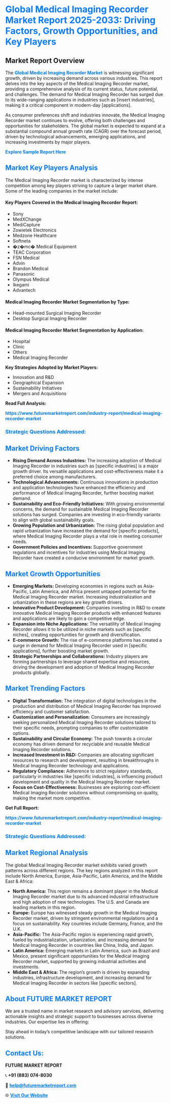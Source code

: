 <h1 style="color: #007BFF;">Global Medical Imaging Recorder Market Report 2025-2033: Driving Factors, Growth Opportunities, and Key Players</h1>

<section id="overview">
<h2>Market Report Overview</h2>
<p>The <a href="https://www.futuremarketreport.com/industry-report/medical-imaging-recorder-market" style="color: #007BFF; text-decoration: none;"><strong>Global Medical Imaging Recorder Market</strong></a> is witnessing significant growth, driven by increasing demand across various industries. This report delves into the key aspects of the Medical Imaging Recorder market, providing a comprehensive analysis of its current status, future potential, and challenges. The demand for Medical Imaging Recorder has surged due to its wide-ranging applications in industries such as [insert industries], making it a critical component in modern-day [applications].</p>
<p>As consumer preferences shift and industries innovate, the Medical Imaging Recorder market continues to evolve, offering both challenges and opportunities for stakeholders. The global market is expected to expand at a substantial compound annual growth rate (CAGR) over the forecast period, driven by technological advancements, emerging applications, and increasing investments by major players.</p>
</section>

<section id="overview">
<p><a href="https://www.futuremarketreport.com/request-sample/reportId=123339" style="color: #007BFF; text-decoration: none;"><strong>Explore Sample Report Here</strong></a></p>
</section>

<section id="key-players">
<h2 style="color: #007BFF;">Market Key Players Analysis</h2>
<p>The Medical Imaging Recorder market is characterized by intense competition among key players striving to capture a larger market share. Some of the leading companies in the market include:</p>
<h4>Key Players Covered in the Medical Imaging Recorder Report:</h4>
<ul><li>Sony</li><li>MedXChange</li><li>MediCapture</li><li>Zowietek Electronics</li><li>Medzone Healthcare</li><li>Softneta</li><li>�z�mc� Medical Equipment</li><li>TEAC Corporation</li><li>FSN Medical</li><li>Advin</li><li>Brandon Medical</li><li>Panasonic</li><li>Olympus Medical</li><li>Ikegami</li><li>Advantech</li></ul>
<h4>Medical Imaging Recorder Market Segmentation by Type:</h4>
<ul><li>Head-mounted Surgical Imaging Recorder</li><li>Desktop Surgical Imaging Recorder</li></ul>

<h4>Medical Imaging Recorder Market Segmentation by Application:</h4>
<ul><li>Hospital</li><li>Clinic</li><li>Others</li><li>Medical Imaging Recorder</li></ul>
<p><strong>Key Strategies Adopted by Market Players:</strong></p>
<ul>
<li>Innovation and R&D</li>
<li>Geographical Expansion</li>
<li>Sustainability Initiatives</li>
<li>Mergers and Acquisitions</li>
</ul>
</section>

<section>
<p><strong>Read Full Analysis: </strong></p><a href="https://www.futuremarketreport.com/industry-report/medical-imaging-recorder-market" style="color: #007BFF; text-decoration: none;"><strong>https://www.futuremarketreport.com/industry-report/medical-imaging-recorder-market</strong></a>
<h3 style="color: #007BFF;">Strategic Questions Addressed:</h3>
</section>

<section id="driving-factors">
<h2 style="color: #007BFF;">Market Driving Factors</h2>
<ul>
<li><strong>Rising Demand Across Industries:</strong> The increasing adoption of Medical Imaging Recorder in industries such as [specific industries] is a major growth driver. Its versatile applications and cost-effectiveness make it a preferred choice among manufacturers.</li>
<li><strong>Technological Advancements:</strong> Continuous innovations in production and application technologies have enhanced the efficiency and performance of Medical Imaging Recorder, further boosting market demand.</li>
<li><strong>Sustainability and Eco-Friendly Initiatives:</strong> With growing environmental concerns, the demand for sustainable Medical Imaging Recorder solutions has surged. Companies are investing in eco-friendly variants to align with global sustainability goals.</li>
<li><strong>Growing Population and Urbanization:</strong> The rising global population and rapid urbanization have increased the demand for [specific products], where Medical Imaging Recorder plays a vital role in meeting consumer needs.</li>
<li><strong>Government Policies and Incentives:</strong> Supportive government regulations and incentives for industries using Medical Imaging Recorder have created a conducive environment for market growth.</li>
</ul>
</section>

<section id="growth-opportunities">
<h2 style="color: #007BFF;">Market Growth Opportunities</h2>
<ul>
<li><strong>Emerging Markets:</strong> Developing economies in regions such as Asia-Pacific, Latin America, and Africa present untapped potential for the Medical Imaging Recorder market. Increasing industrialization and urbanization in these regions are key growth drivers.</li>
<li><strong>Innovative Product Development:</strong> Companies investing in R&D to create innovative Medical Imaging Recorder products with enhanced features and applications are likely to gain a competitive edge.</li>
<li><strong>Expansion into Niche Applications:</strong> The versatility of Medical Imaging Recorder allows it to be utilized in niche markets such as [specific niches], creating opportunities for growth and diversification.</li>
<li><strong>E-commerce Growth:</strong> The rise of e-commerce platforms has created a surge in demand for Medical Imaging Recorder used in [specific applications], further boosting market growth.</li>
<li><strong>Strategic Partnerships and Collaborations:</strong> Industry players are forming partnerships to leverage shared expertise and resources, driving the development and adoption of Medical Imaging Recorder products globally.</li>
</ul>
</section>

<section id="trending-factors">
<h2 style="color: #007BFF;">Market Trending Factors</h2>
<ul>
<li><strong>Digital Transformation:</strong> The integration of digital technologies in the production and distribution of Medical Imaging Recorder has improved efficiency and customer satisfaction.</li>
<li><strong>Customization and Personalization:</strong> Consumers are increasingly seeking personalized Medical Imaging Recorder solutions tailored to their specific needs, prompting companies to offer customizable options.</li>
<li><strong>Sustainability and Circular Economy:</strong> The push towards a circular economy has driven demand for recyclable and reusable Medical Imaging Recorder solutions.</li>
<li><strong>Increased Investment in R&D:</strong> Companies are allocating significant resources to research and development, resulting in breakthroughs in Medical Imaging Recorder technology and applications.</li>
<li><strong>Regulatory Compliance:</strong> Adherence to strict regulatory standards, particularly in industries like [specific industries], is influencing product development and quality in the Medical Imaging Recorder market.</li>
<li><strong>Focus on Cost-Effectiveness:</strong> Businesses are exploring cost-efficient Medical Imaging Recorder solutions without compromising on quality, making the market more competitive.</li>
</ul>
</section>

<section>
<p><strong>Get Full Report: </strong></p><a href="https://www.futuremarketreport.com/industry-report/medical-imaging-recorder-market" style="color: #007BFF; text-decoration: none;"><strong>https://www.futuremarketreport.com/industry-report/medical-imaging-recorder-market</strong></a>
<h3 style="color: #007BFF;">Strategic Questions Addressed:</h3>
</section>


<section id="regional-analysis">
<h2 style="color: #007BFF;">Market Regional Analysis</h2>
<p>The global Medical Imaging Recorder market exhibits varied growth patterns across different regions. The key regions analyzed in this report include North America, Europe, Asia-Pacific, Latin America, and the Middle East & Africa:</p>
<ul>
<li><strong>North America:</strong> This region remains a dominant player in the Medical Imaging Recorder market due to its advanced industrial infrastructure and high adoption of new technologies. The U.S. and Canada are leading markets in this region.</li>
<li><strong>Europe:</strong> Europe has witnessed steady growth in the Medical Imaging Recorder market, driven by stringent environmental regulations and a focus on sustainability. Key countries include Germany, France, and the U.K.</li>
<li><strong>Asia-Pacific:</strong> The Asia-Pacific region is experiencing rapid growth, fueled by industrialization, urbanization, and increasing demand for Medical Imaging Recorder in countries like China, India, and Japan.</li>
<li><strong>Latin America:</strong> Emerging markets in Latin America, such as Brazil and Mexico, present significant opportunities for the Medical Imaging Recorder market, supported by growing industrial activities and investments.</li>
<li><strong>Middle East & Africa:</strong> The region’s growth is driven by expanding industries, infrastructure development, and increasing demand for Medical Imaging Recorder in sectors like [specific sectors].</li>
</ul>
</section>

<footer>
<h2 style="color: #007BFF;">About FUTURE MARKET REPORT</h2>
<p>We are a trusted name in market research and advisory services, delivering actionable insights and strategic support to businesses across diverse industries. Our expertise lies in offering:</p>

<p>Stay ahead in today’s competitive landscape with our tailored research solutions.</p>

<h2 style="color: #007BFF;">Contact Us:</h2>
<p><strong>FUTURE MARKET REPORT</strong></p>
<p>📞 <strong>+91 (883) 074-8030</strong></p>
<p>📧 <strong><a href="mailto:help@futuremarketreport.com" style="color: #007BFF;">help@futuremarketreport.com</a></strong></p>
<p>🌐 <strong><a href="https://www.futuremarketreport.com/" style="color: #007BFF;">Visit Our Website</a></strong></p>
</footer>